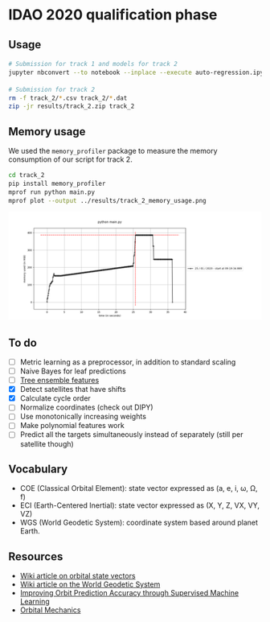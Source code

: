 # IDAO 2020 qualification phase

## Usage

```sh
# Submission for track 1 and models for track 2
jupyter nbconvert --to notebook --inplace --execute auto-regression.ipynb

# Submission for track 2
rm -f track_2/*.csv track_2/*.dat
zip -jr results/track_2.zip track_2
```

## Memory usage

We used the `memory_profiler` package to measure the memory consumption of our script for track 2.

```sh
cd track_2
pip install memory_profiler
mprof run python main.py
mprof plot --output ../results/track_2_memory_usage.png
```

![track_2_memory_usage](results/track_2_memory_usage.png)

## To do

- [ ] Metric learning as a preprocessor, in addition to standard scaling
- [ ] Naive Bayes for leaf predictions
- [ ] [Tree ensemble features](https://scikit-learn.org/stable/auto_examples/ensemble/plot_feature_transformation.html#sphx-glr-auto-examples-ensemble-plot-feature-transformation-py)
- [x] Detect satellites that have shifts
- [x] Calculate cycle order
- [ ] Normalize coordinates (check out DIPY)
- [ ] Use monotonically increasing weights
- [ ] Make polynomial features work
- [ ] Predict all the targets simultaneously instead of separately (still per satellite though)

## Vocabulary

- COE (Classical Orbital Element): state vector expressed as (a, e, i, ω, Ω, f)
- ECI (Earth-Centered Inertial): state vector expressed as (X, Y, Z, VX, VY, VZ)
- WGS (World Geodetic System): coordinate system based around planet Earth.

## Resources

- [Wiki article on orbital state vectors](https://www.wikiwand.com/en/Orbital_state_vectors)
- [Wiki article on the World Geodetic System](https://www.wikiwand.com/en/World_Geodetic_System)
- [Improving Orbit Prediction Accuracy through Supervised Machine Learning](https://arxiv.org/pdf/1801.04856.pdf)
- [Orbital Mechanics](http://www.braeunig.us/space/orbmech.htm)
